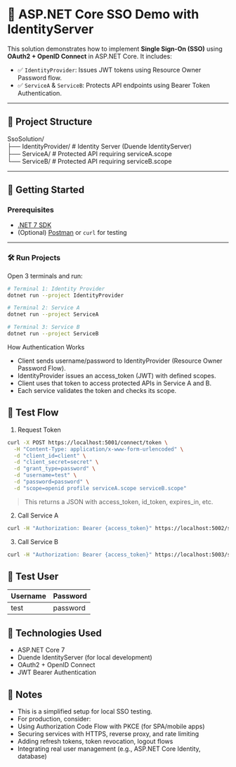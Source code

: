 # 🔐 ASP.NET Core SSO Demo with IdentityServer

This solution demonstrates how to implement **Single Sign-On (SSO)** using **OAuth2 + OpenID Connect** in ASP.NET Core. It includes:

- ✅ `IdentityProvider`: Issues JWT tokens using Resource Owner Password flow.
- ✅ `ServiceA` & `ServiceB`: Protects API endpoints using Bearer Token Authentication.

---

## 📂 Project Structure

SsoSolution/  
├── IdentityProvider/ # Identity Server (Duende IdentityServer)  
├── ServiceA/ # Protected API requiring serviceA.scope  
└── ServiceB/ # Protected API requiring serviceB.scope

---

## 🚀 Getting Started

### Prerequisites

- [.NET 7 SDK](https://dotnet.microsoft.com/en-us/download)
- (Optional) [Postman](https://www.postman.com/) or `curl` for testing

---

### 🛠 Run Projects

Open 3 terminals and run:

```bash
# Terminal 1: Identity Provider
dotnet run --project IdentityProvider

# Terminal 2: Service A
dotnet run --project ServiceA

# Terminal 3: Service B
dotnet run --project ServiceB
```


How Authentication Works  
- Client sends username/password to IdentityProvider (Resource Owner Password Flow).
- IdentityProvider issues an access_token (JWT) with defined scopes.
- Client uses that token to access protected APIs in Service A and B.
- Each service validates the token and checks its scope.

## 🧪 Test Flow
1. Request Token
```bash
curl -X POST https://localhost:5001/connect/token \
  -H "Content-Type: application/x-www-form-urlencoded" \
  -d "client_id=client" \
  -d "client_secret=secret" \
  -d "grant_type=password" \
  -d "username=test" \
  -d "password=password" \
  -d "scope=openid profile serviceA.scope serviceB.scope"
```
> This returns a JSON with access_token, id_token, expires_in, etc.

2. Call Service A
```bash
curl -H "Authorization: Bearer {access_token}" https://localhost:5002/secure-data
```
3. Call Service B
```bash
curl -H "Authorization: Bearer {access_token}" https://localhost:5003/secure-data
```
## 👤 Test User
| Username | Password |  
|-------|-------|
| test | password |

## 📄 Technologies Used
- ASP.NET Core 7
- Duende IdentityServer (for local development)
- OAuth2 + OpenID Connect
- JWT Bearer Authentication

## 📌 Notes
- This is a simplified setup for local SSO testing.
- For production, consider:
- Using Authorization Code Flow with PKCE (for SPA/mobile apps)
- Securing services with HTTPS, reverse proxy, and rate limiting
- Adding refresh tokens, token revocation, logout flows
- Integrating real user management (e.g., ASP.NET Core Identity, database)
